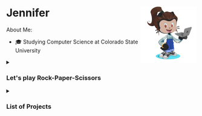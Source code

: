 

<!---
Jennifer184/Jennifer184 is a ✨ special ✨ repository because its `README.md` (this file) appears on your GitHub profile.
You can click the Preview link to take a look at your changes.
--->


# Jennifer <img align="right" width="150" height="150" src="/images/octocat-rotate.gif"> 

About Me:
* 🎓 Studying Computer Science at Colorado State University 

<details><summary><h3> Let's play Rock-Paper-Scissors</h3></summary>

 Pick a hand to play 
 
| Rock | Paper | Scissors |
|:----:|:-----:|:----------:|
| <a href="https://jennifer184.pythonanywhere.com/1"> <img src="/images/rock.png"  width=40% height=40%></a> | <a href="https://jennifer184.pythonanywhere.com/2"><img src="/images/paper.png"  width=40% height=40%></a> | <a href="https://jennifer184.pythonanywhere.com/3"> <img src="/images/scissors.png"  width=40% height=40%> </a> |

<img src="https://img.shields.io/badge/dynamic/json?color=blueviolet&label=Rock%20Paper%20Scissor%27s&prefix=Outcome%3A%20&query=outcome&url=https%3A%2F%2Fjennifer184.pythonanywhere.com%2Foutcome.json?cacheSeconds=30">

</details>
 <details><summary><h3> List of Projects </h3></summary>
 <div align="right">
  <img src="/images/graphTestSuite.png" align="left" width=30% height="215px">
  <img src="/images/graphTestTime.png" align="left" width=30% height="215px">
  <div align="left">
  <h4> Test analysis on Apache Commons Lang API Project </h4>
 A 4 month group project where we developed new tests, added auto generated test, and researched which regression tool worked best at bringing time and number of total tests requried to run after changes were made. Ekstazi ran fewer test after changes but HyRts ran faster.
 (Java, JUnit, Python, git, PIT, Maven, Randoop, EvoSuite, Ekstazi, HyRts)
  </div></div>
 
  <!-- Trip Planning App Project -->
  <div>
   <img src="/images/trip-planner.gif" align="left" width=25% height=25%>
    <div align="right">
     <div align="left">
      <h4> Mobile Trip Planning App Project </h4>
      A 4 month project with a group of 5, where we added full functionality. We added a drag and drop trip planner, optimize trip distance, sped up client/server           communication, added the ability to add svg trip plan or download a trip. (Java, JavaScript, JUnit, Jest, Maven, Postman, React, Geolocation)
     </div>
   </div>
  </div>

 </br>
 </br>
 </br>
  </br>
 </br>
 </br> 
 </br>
 </br>
 </br>
  </br>
 </br>

 <!-- Cat Feeder Project -->
<div>
 <img src="/images/pet_feeder.png" align="right" width=40% height=40%>
 <h4>IoT Remote Cat Feeder with Webcam using Raspberry Pi</h4>
 A personal fun project to feed my cats breakfast and dinner so I didn't have to. I added a 
 remote feeding feature paired with a webcam to help me decide on the optimal amount of 
 food to deliver them. This little project allowed my to go on small trip while not having 
 to board them or hire anyone since I could monitor their food, water, litter, and make 
 adjustments remotely. (Python, hardware, Bash, Yawcam, Remote SSH)
</div>
</br>
</br>
<!-- Weather app -->
<div>
 <img src="/images/weather_app.jpg" align="left" width=40% height=40%>
 <h4> Windows Media Weather Reader </h4>
 A personal fun project that when ran from the terminal, will launch a Windows Media Player 
 and read the current weather in your given location. (Python, Text-to-Talk gtts, html parser BeautifulSoup, request to get url)
</div>

</details>
